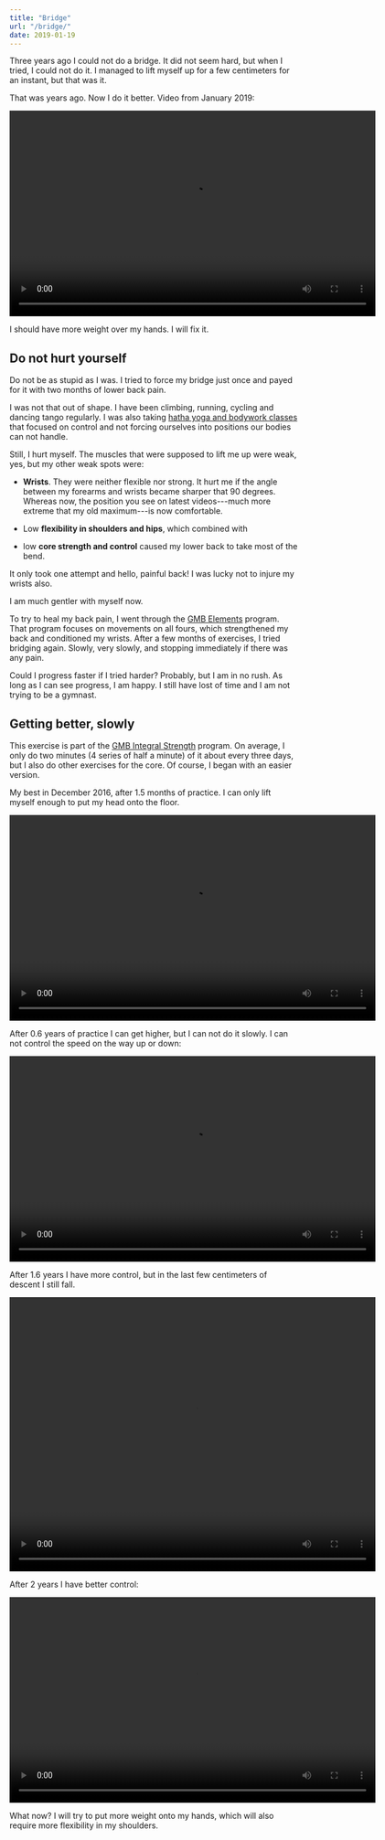 ```yaml
---
title: "Bridge"
url: "/bridge/"
date: 2019-01-19
---
```


Three years ago I could not do a bridge. It did not seem hard,
but when I tried, I could not do it. I managed to lift
myself up for a few centimeters for an instant, but that was it.

That was years ago. Now I do it better. Video from January 2019:

<video width="640" height="360" controls>
<source src="/bridge/201901.s.mp4" type="video/mp4">
[Bridge, January 2019, video](/bridge/201901.s.mp4)
</video>

I should have more weight over my hands. I will fix it.

Do not hurt yourself 
--------------------

Do not be as stupid as I was. I tried to force my bridge just once and
payed for it with two months of lower back pain.

I was not that out of shape. I have been climbing, running, cycling
and dancing tango regularly. I was also taking 
[hatha yoga and bodywork classes](http://www.jogado.com/) 
that focused on control and not forcing ourselves into positions 
our bodies can not handle.

Still, I hurt myself. The muscles that were supposed to lift me up were weak,
yes, but my other weak spots were:

- **Wrists**. They were neither flexible nor strong. It hurt me if the angle
between my forearms and wrists became sharper that 90 degrees. Whereas now,
the position you see on latest videos---much more extreme that my old maximum---is now comfortable.

- Low **flexibility in shoulders and hips**, which combined with 

- low **core strength and control** caused my lower back to take
most of the bend.

It only took one attempt and hello, painful back! 
I was lucky not to injure my wrists also.

I am much gentler with myself now.
 
To try to heal my back pain, I went through 
the [GMB Elements](https://gmb.io/e/) program.
That program focuses on movements on all fours, which strengthened my 
back and conditioned my wrists. After
a few months of exercises,
I tried bridging again. Slowly, very slowly, and stopping
 immediately if there was any pain. 

Could I progress faster if I tried harder? Probably, but
I am in no rush. As long as I can see progress, I am happy.
I still have lost of time and I am not trying to be a gymnast.


Getting better, slowly
----------------------

This exercise is part of the 
[GMB Integral Strength](https://gmb.io/is/) program. 
On average, I only do two minutes (4 series of half a minute) of it about 
every three days, but I also do other exercises for the core.
Of course, I began with an easier version.


My best in December 2016, after 1.5 months of practice.
I can only lift myself enough to put my head onto the floor.

<video width="640" height="360" controls>
<source src="/bridge/201612.mp4" type="video/mp4">
[Bridge, December 2016, video](/bridge/201612.mp4)
</video>

After 0.6 years of practice I can get higher, but I can not do
it slowly. I can not control the speed on the way up or down:

<video width="640" height="360" controls>
<source src="/bridge/201707.s.mp4" type="video/mp4">
[Bridge, July 2017, video](/bridge/201707.s.mp4)
</video>

After 1.6 years I have more control, but in the last few centimeters of
descent I still fall.

<video width="640" height="480" controls>
<source src="/bridge/201808.s.mp4" type="video/mp4">
[Bridge, August 2018, video](/bridge/201808.s.mp4)
</video>

After 2 years I have better control:

<video width="640" height="360" controls>
<source src="/bridge/201901.s.mp4" type="video/mp4">
[Bridge, January 2019, video](/bridge/201901.s.mp4)
</video>

What now? I will try to put more weight onto my hands, which will
also require more flexibility in my shoulders.